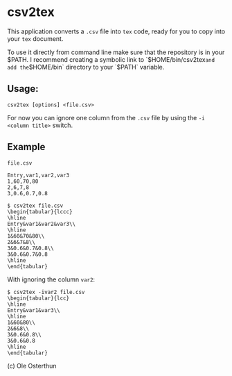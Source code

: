 # csv2tex

This application converts a `.csv` file into `tex` code, ready for you to 
copy into your `tex` document. 

To use it directly from command line make sure that the repository is in your 
$PATH. I recommend creating a symbolic link to `$HOME/bin/csv2tex` and
add the `$HOME/bin` directory to your `$PATH` variable.

## Usage:
```
csv2tex [options] <file.csv>
```

For now you can ignore one column from the `.csv` file by using the 
`-i <column title>` switch.

## Example
```
file.csv

Entry,var1,var2,var3
1,60,70,80
2,6,7,8
3,0.6,0.7,0.8
```
```
$ csv2tex file.csv
\begin{tabular}{lccc}
\hline
Entry&var1&var2&var3\\
\hline
1&60&70&80\\
2&6&7&8\\
3&0.6&0.7&0.8\\
3&0.6&0.7&0.8
\hline
\end{tabular}
```
With ignoring the column `var2`:
```
$ csv2tex -ivar2 file.csv
\begin{tabular}{lcc}
\hline
Entry&var1&var3\\
\hline
1&60&80\\
2&6&8\\
3&0.6&0.8\\
3&0.6&0.8
\hline
\end{tabular}
```

(c) Ole Osterthun
